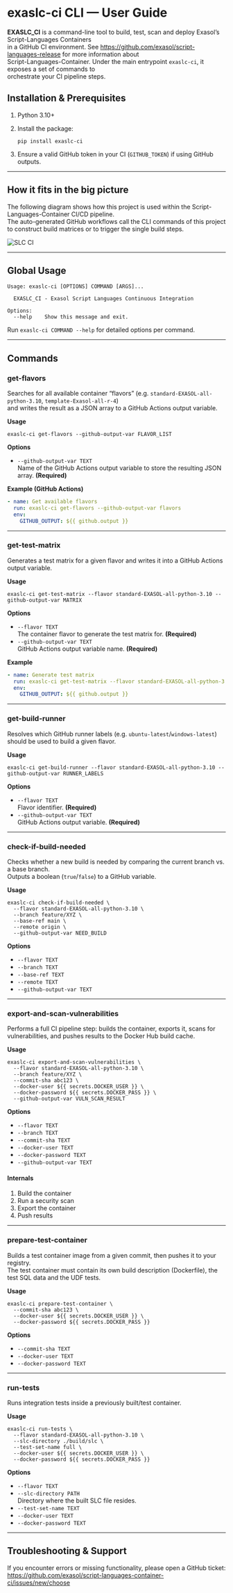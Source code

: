 # exaslc-ci CLI — User Guide

**EXASLC_CI** is a command-line tool to build, test, scan and deploy Exasol’s Script-Languages Containers  
in a GitHub CI environment. See https://github.com/exasol/script-languages-release for more information about  
Script-Languages-Container. Under the main entrypoint `exaslc-ci`, it exposes a set of commands to  
orchestrate your CI pipeline steps.


## Installation & Prerequisites

1. Python 3.10+  
2. Install the package:

   ```shell
   pip install exaslc-ci
   ```

3. Ensure a valid GitHub token in your CI (`GITHUB_TOKEN`) if using GitHub outputs.

---

## How it fits in the big picture

The following diagram shows how this project is used within the Script-Languages-Container CI/CD pipeline.  
The auto-generated GitHub workflows call the CLI commands of this project to construct build matrices or to trigger the single build steps.

![SLC CI](./img/slc_ci.png)

---

## Global Usage

```shell
Usage: exaslc-ci [OPTIONS] COMMAND [ARGS]...

  EXASLC_CI - Exasol Script Languages Continuous Integration

Options:
  --help    Show this message and exit.
```

Run `exaslc-ci COMMAND --help` for detailed options per command.

---

## Commands

### get-flavors

Searches for all available container “flavors” (e.g. `standard-EXASOL-all-python-3.10`, `template-Exasol-all-r-4`)  
and writes the result as a JSON array to a GitHub Actions output variable.

**Usage**

```shell
exaslc-ci get-flavors --github-output-var FLAVOR_LIST
```

**Options**

- `--github-output-var TEXT`  
  Name of the GitHub Actions output variable to store the resulting JSON array. **(Required)**

**Example (GitHub Actions)**

```yaml
- name: Get available flavors
  run: exaslc-ci get-flavors --github-output-var flavors
  env:
    GITHUB_OUTPUT: ${{ github.output }}
```

---

### get-test-matrix

Generates a test matrix for a given flavor and writes it into a GitHub Actions output variable.

**Usage**

```shell
exaslc-ci get-test-matrix --flavor standard-EXASOL-all-python-3.10 --github-output-var MATRIX
```

**Options**

- `--flavor TEXT`  
  The container flavor to generate the test matrix for. **(Required)**
- `--github-output-var TEXT`  
  GitHub Actions output variable name. **(Required)**

**Example**

```yaml
- name: Generate test matrix
  run: exaslc-ci get-test-matrix --flavor standard-EXASOL-all-python-3.10 --github-output-var matrix
  env:
    GITHUB_OUTPUT: ${{ github.output }}
```

---

### get-build-runner

Resolves which GitHub runner labels (e.g. `ubuntu-latest`/`windows-latest`) should be used to build a given flavor.

**Usage**

```shell
exaslc-ci get-build-runner --flavor standard-EXASOL-all-python-3.10 --github-output-var RUNNER_LABELS
```

**Options**

- `--flavor TEXT`  
  Flavor identifier. **(Required)**
- `--github-output-var TEXT`  
  GitHub Actions output variable. **(Required)**

---

### check-if-build-needed

Checks whether a new build is needed by comparing the current branch vs. a base branch.  
Outputs a boolean (`true`/`false`) to a GitHub variable.

**Usage**

```shell
exaslc-ci check-if-build-needed \
  --flavor standard-EXASOL-all-python-3.10 \
  --branch feature/XYZ \
  --base-ref main \
  --remote origin \
  --github-output-var NEED_BUILD
```

**Options**

- `--flavor TEXT`
- `--branch TEXT`
- `--base-ref TEXT`
- `--remote TEXT`
- `--github-output-var TEXT`

---

### export-and-scan-vulnerabilities

Performs a full CI pipeline step: builds the container, exports it, scans for vulnerabilities, and pushes results to the Docker Hub build cache.

**Usage**

```shell
exaslc-ci export-and-scan-vulnerabilities \
  --flavor standard-EXASOL-all-python-3.10 \
  --branch feature/XYZ \
  --commit-sha abc123 \
  --docker-user ${{ secrets.DOCKER_USER }} \
  --docker-password ${{ secrets.DOCKER_PASS }} \
  --github-output-var VULN_SCAN_RESULT
```

**Options**

- `--flavor TEXT`
- `--branch TEXT`
- `--commit-sha TEXT`
- `--docker-user TEXT`
- `--docker-password TEXT`
- `--github-output-var TEXT`

#### Internals

1. Build the container  
2. Run a security scan  
3. Export the container  
4. Push results  

---

### prepare-test-container

Builds a test container image from a given commit, then pushes it to your registry.  
The test container must contain its own build description (Dockerfile), the test SQL data and the UDF tests.

**Usage**

```shell
exaslc-ci prepare-test-container \
  --commit-sha abc123 \
  --docker-user ${{ secrets.DOCKER_USER }} \
  --docker-password ${{ secrets.DOCKER_PASS }}
```

**Options**

- `--commit-sha TEXT`
- `--docker-user TEXT`
- `--docker-password TEXT`

---

### run-tests

Runs integration tests inside a previously built/test container.

**Usage**

```shell
exaslc-ci run-tests \
  --flavor standard-EXASOL-all-python-3.10 \
  --slc-directory ./build/slc \
  --test-set-name full \
  --docker-user ${{ secrets.DOCKER_USER }} \
  --docker-password ${{ secrets.DOCKER_PASS }}
```

**Options**

- `--flavor TEXT`
- `--slc-directory PATH`  
  Directory where the built SLC file resides.
- `--test-set-name TEXT`
- `--docker-user TEXT`
- `--docker-password TEXT`

---

## Troubleshooting & Support

If you encounter errors or missing functionality, please open a GitHub ticket:  
https://github.com/exasol/script-languages-container-ci/issues/new/choose
